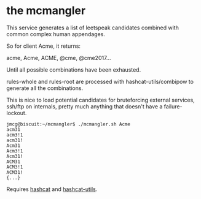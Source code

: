 # the mcmangler

This service generates a list of leetspeak candidates combined with common complex human appendages.

So for client Acme, it returns:

acme, Acme, ACME, @cme, @cme2017...

Until all possible combinations have been exhausted.

rules-whole and rules-root are processed with hashcat-utils/combipow to generate all the combinations.

This is nice to load potential candidates for bruteforcing external services, ssh/ftp on internals, pretty much anything that doesn't have a failure-lockout. 

```
jmcg@biscuit:~/mcmangler$ ./mcmangler.sh Acme                                                                                                  
acm31                     
acm3!1                           
acm31!                            
Acm31                           
Acm3!1                           
Acm31!                           
ACM31                            
ACM3!1                           
ACM31!
{...}
```

Requires [hashcat](https://github.com/hashcat/hashcat) and [hashcat-utils](https://github.com/hashcat/hashcat-utils). 